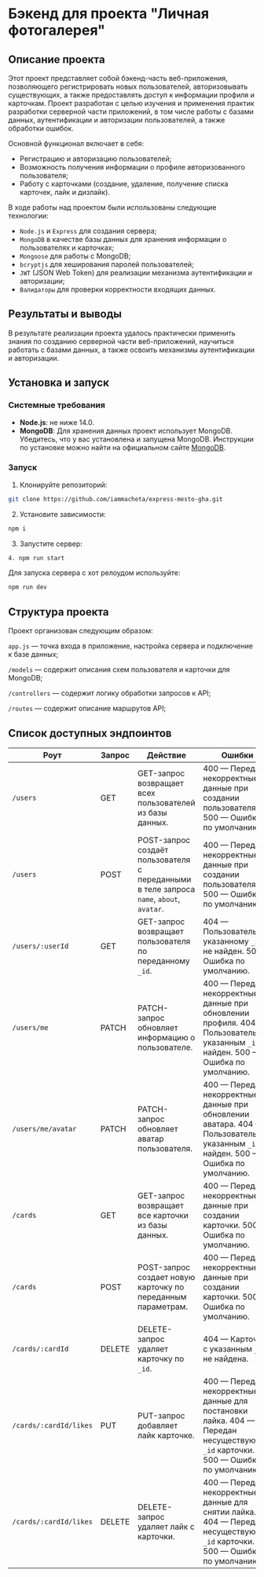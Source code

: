 # Бэкенд для проекта "Личная фотогалерея"

## Описание проекта

Этот проект представляет собой бэкенд-часть веб-приложения, позволяющего регистрировать новых пользователей, авторизовывать существующих, а также предоставлять доступ к информации профиля и карточкам. Проект разработан с целью изучения и применения практик разработки серверной части приложений, в том числе работы с базами данных, аутентификации и авторизации пользователей, а также обработки ошибок.

Основной функционал включает в себя:
- Регистрацию и авторизацию пользователей;
- Возможность получения информации о профиле авторизованного пользователя;
- Работу с карточками (создание, удаление, получение списка карточек, лайк и дизлайк).

В ходе работы над проектом были использованы следующие технологии:
- `Node.js` и `Express` для создания сервера;
- `MongoDB` в качестве базы данных для хранения информации о пользователях и карточках;
- `Mongoose` для работы с MongoDB;
- `bcryptjs` для хеширования паролей пользователей;
- `JWT` (JSON Web Token) для реализации механизма аутентификации и авторизации;
- `Валидаторы` для проверки корректности входящих данных.

## Результаты и выводы

В результате реализации проекта удалось практически применить знания по созданию серверной части веб-приложений, научиться работать с базами данных, а также освоить механизмы аутентификации и авторизации.

## Установка и запуск
### Системные требования
- **Node.js**: не ниже 14.0.
- **MongoDB**: Для хранения данных проект использует MongoDB. Убедитесь, что у вас установлена и запущена MongoDB. Инструкции по установке можно найти на официальном сайте [MongoDB](https://www.mongodb.com/).

### Запуск

1. Клонируйте репозиторий:
```bash
git clone https://github.com/iammacheta/express-mesto-gha.git
```
2. Установите зависимости:
```bash
npm i
```
3. Запустите сервер:
```bash
4. npm run start
```
Для запуска сервера с хот релоудом используйте:
```bash
npm run dev
```

## Структура проекта

Проект организован следующим образом:

`app.js` — точка входа в приложение, настройка сервера и подключение к базе данных;

`/models` — содержит описания схем пользователя и карточки для MongoDB;

`/controllers` — содержит логику обработки запросов к API;

`/routes` — содержит описание маршрутов API;

## Список доступных эндпоинтов

| Роут| Запрос | Действие| Ошибки|
|----|----|----|----|
| `/users`| GET    | GET-запрос возвращает всех пользователей из базы данных.|400 — Переданы некорректные данные при создании пользователя. 500 — Ошибка по умолчанию.|
| `/users`| POST   | POST-запрос создаёт пользователя с переданными в теле запроса `name`, `about`, `avatar`.| 400 — Переданы некорректные данные при создании пользователя. 500 — Ошибка по умолчанию.                        |
| `/users/:userId`   | GET    | GET-запрос возвращает пользователя по переданному `_id`.| 404 — Пользователь по указанному `_id` не найден. 500 — Ошибка по умолчанию.                                    |
| `/users/me`| PATCH  | PATCH-запрос обновляет информацию о пользователе.| 400 — Переданы некорректные данные при обновлении профиля. 404 — Пользователь с указанным `_id` не найден. 500 — Ошибка по умолчанию. |
| `/users/me/avatar` | PATCH  | PATCH-запрос обновляет аватар пользователя.| 400 — Переданы некорректные данные при обновлении аватара. 404 — Пользователь с указанным `_id` не найден. 500 — Ошибка по умолчанию. |
| `/cards`| GET    | GET-запрос возвращает все карточки из базы данных.|400 — Переданы некорректные данные при создании карточки. 500 — Ошибка по умолчанию.|
| `/cards`| POST   | POST-запрос создает новую карточку по переданным параметрам.| 400 — Переданы некорректные данные при создании карточки. 500 — Ошибка по умолчанию.|
| `/cards/:cardId`| DELETE | DELETE-запрос удаляет карточку по `_id`.| 404 — Карточка с указанным `_id` не найдена.|
| `/cards/:cardId/likes` | PUT| PUT-запрос добавляет лайк карточке.| 400 — Переданы некорректные данные для постановки лайка. 404 — Передан несуществующий `_id` карточки. 500 — Ошибка по умолчанию. |
| `/cards/:cardId/likes` | DELETE | DELETE-запрос удаляет лайк с карточки.| 400 — Переданы некорректные данные для снятии лайка. 404 — Передан несуществующий `_id` карточки. 500 — Ошибка по умолчанию. |
